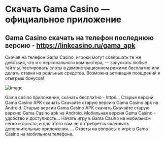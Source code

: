 # Скачать Gama Casino ― официальное приложение

## Gama Casino скачать на телефон последнюю версию - https://linkcasino.ru/gama_apk

Скачав на телефон Gama Casino, игроки могут совершать те же действия, что и с персонального компьютера, — запускать любые тайтлы, тестировать слоты в демонстрационном режиме бесплатно или делать ставки на реальные средства. Возможна активация поощрений и отыгрыш бонусов!

![image](https://github.com/user-attachments/assets/d4c5667e-d1bc-4f5f-a647-f8449e0ff7aa)

Gama casino приложение, скачать бесплатно - https... Старые версии Gama Casino APK скачать Скачайте старую версию Gama Casino apk на Android.
Старые версии Gama Casino APK скачать Скачайте старую версию Gama Casino apk на Android.
Мобильная версия Gama Casino - удобство и доступность... Начать игру в Gama Casino на мобильном легко и просто, и для этого вам не потребуется скачивать дополнительные приложения. ... Ответы на вопросы о игре в Gama Casino на мобильном телефоне.
